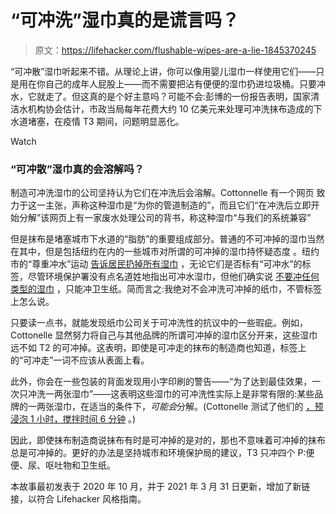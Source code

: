 # “可冲洗”湿巾真的是谎言吗？

> 原文：<https://lifehacker.com/flushable-wipes-are-a-lie-1845370245>

“可冲散”湿巾听起来不错。从理论上讲，你可以像用婴儿湿巾一样使用它们——只是用在你自己的成年人屁股上——而不需要把沾有便便的湿巾扔进垃圾桶。只要冲水，它就走了。但这真的是个好主意吗？可能不会:彭博的一份报告表明，国家清洁水机构协会估计，市政当局每年花费大约 10 亿美元来处理可冲洗抹布造成的下水道堵塞，在疫情 T3 期间，问题明显恶化。

Watch

### “可冲散”湿巾真的会溶解吗？

制造可冲洗湿巾的公司坚持认为它们在冲洗后会溶解。Cottonnelle 有一个网页 致力于这一主张，声称这种湿巾是“为你的管道制造的”，而且它们“在冲洗后立即开始分解”该网页上有一家废水处理公司的背书，称这种湿巾“与我们的系统兼容”

但是抹布是堵塞城市下水道的“脂肪”的重要组成部分。普通的不可冲掉的湿巾当然在其中，但是包括纽约在内的一些城市对所谓的可冲掉的湿巾持怀疑态度 。纽约市的“尊重冲水”运动 [告诉居民扔掉所有湿巾](https://www1.nyc.gov/site/dep/whats-new/trash-it-dont-flush-it.page?utm_source=FB&fbclid=IwAR39RXn1VE6ku-dzLbfdqZXa0uE5scaO_-CIZrPR-PETTvxw5ffpw8kEcyA) ，无论它们是否标有“可冲水”的标签，尽管环境保护署没有点名道姓地指出可冲水湿巾，但他们确实说 [不要冲任何类型的湿巾](https://www.epa.gov/coronavirus/it-okay-flush-disinfecting-wipes) ，只能冲卫生纸。简而言之:我绝对不会冲洗可冲掉的纸巾，不管标签上怎么说。

只要读一点书，就能发现纸巾公司关于可冲洗性的抗议中的一些瑕疵。例如，Cottonelle 显然努力将自己与其他品牌的所谓可冲掉的湿巾区分开来，这些湿巾远不如 T2 的可冲掉。这表明，即使是可冲走的抹布的制造商也知道，标签上的“可冲走”一词不应该从表面上看。

此外，你会在一些包装的背面发现用小字印刷的警告——“为了达到最佳效果，一次只冲洗一两张湿巾”——这表明这些湿巾的可冲洗性实际上是非常有限的:某些品牌的一两张湿巾，在适当的条件下，*可能会*分解。(Cottonelle 测试了他们的 [，预浸泡 1 小时，搅拌时间 6 分钟](https://www.cottonelle.com/en-us/flushability) 。)

因此，即使抹布制造商说抹布有时是可冲掉的是对的，那也不意味着可冲掉的抹布总是可冲掉的。更好的办法是坚持城市和环境保护局的建议，T3 只冲四个 P:便便、尿、呕吐物和卫生纸。

本故事最初发表于 2020 年 10 月，并于 2021 年 3 月 31 日更新，增加了新链接，以符合 Lifehacker 风格指南。